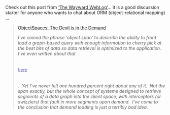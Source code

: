 Check out this post from [&#8216;The Wayward WebLog&#8217;](http://blogs.msdn.com/mattwar/)&#8230; it is a good discussion starter for anyone who wants to chat about ORM (object-relational mapping) &#8230;

<blockquote dir="ltr" style="MARGIN-RIGHT: 0px">
  <p>
    <a id="viewpost.ascx_TitleUrl" href="http://weblogs.asp.net/mattwar/archive/2004/04/20/117096.aspx" class="broken_link">ObjectSpaces: The Devil is in the Demand</a>
  </p>
  
  <p>
    <em>I’ve coined the phrase ‘object span’ to describe the ability to front load a graph-based query with enough information to cherry pick at the best bits of data so data retrieval is optimized to the application.<span deactivatedstyle="mso-spacerun: yes">&nbsp; </span>I’ve even written about that </em><br /> <a href="http://blogs.msdn.com/mattwar/archive/2004/03/15/90275.aspx"><br /> <font color="#6666cc"><br /> <em>here</em><br /> </font><br /> </a><br /> <em>.<span deactivatedstyle="mso-spacerun: yes">&nbsp; </span>Yet I’ve never felt one hundred percent right about any of it.<span deactivatedstyle="mso-spacerun: yes">&nbsp; </span>Not the span exactly, but the whole concept of systems designed to retrieve segments of a data graph into the client space, with interceptors (or swizzlers) that fault in more segments upon demand.<span deactivatedstyle="mso-spacerun: yes">&nbsp; </span>I’ve come to the conclusion that demand loading is just a terribly bad idea.</em>
  </p>
</blockquote>